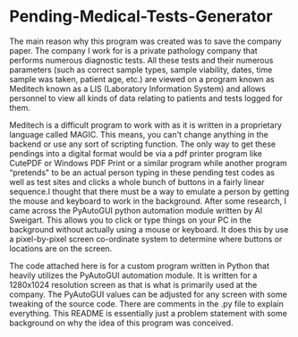 # Pending-Medical-Tests-Generator
The main reason why this program was created was to save the company paper. The company I work for is a private pathology company that performs numerous diagnostic tests. All these tests and their numerous parameters (such as correct sample types, sample viability, dates, time sample was taken, patient age, etc.) are viewed on a program known as Meditech known as a LIS (Laboratory Information System) and allows personnel to view all kinds of data relating to patients and tests logged for them. 


Meditech is a difficult program to work with as it is written in a proprietary language called MAGIC. This means, you can't change anything in the backend or use any sort of scripting function. The only way to get these pendings into a digital format would be via a pdf printer program like CutePDF or Windows PDF Print or a similar program while another program “pretends" to be an actual person typing in these pending test codes as well as test sites and clicks a whole bunch of buttons in a fairly linear sequence.I thought that there must be a way to emulate a person by getting the mouse and keyboard to work in the background. After some research, I came across the PyAutoGUI python automation module written by Al Sweigart. This allows you to click or type things on your PC in the background without actually using a mouse or keyboard. It does this by use a pixel-by-pixel screen co-ordinate system to determine where buttons or locations are on the screen.


The code attached here is for a custom program written in Python that heavily utilizes the PyAutoGUI automation module. It is written for a 1280x1024 resolution screen as that is what is primarily used at the company. The PyAutoGUI values can be adjusted for any screen with some tweaking of the source code. There are comments in the .py file to explain everything. This README is essentially just a problem statement with some background on why the idea of this program was conceived.

